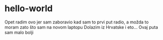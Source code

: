 # hello-world
Opet radim ovo jer sam zaboravio kad sam to prvi put radio, a možda to moram zato što sam na novom laptopu
Dolazim iz Hrvatske i eto... Ovaj puta sam malo bolji
